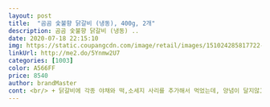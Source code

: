 ```yaml
---
layout: post 
title:  "곰곰 숯불향 닭갈비 (냉동), 400g, 2개" 
description: 곰곰 숯불향 닭갈비 (냉동) ..
date: 2020-07-18 22:15:10 
img: https://static.coupangcdn.com/image/retail/images/151024285817722-bdd301bd-8075-4cb9-a12d-be95b8dfd0c8.jpg 
linkUrl: http://me2.do/5Ynmw2U7 
categories: [1003] 
color: A566FF 
price: 8540 
author: brandMaster 
cont: <br/> + 닭갈비에 각종 야채와 떡,소세지 사리를 추가해서 먹었는데, 양념이 달지않고 매콤합니다! 고기냄새 전혀 없고 저는 2팩 중 1팩(400그람)으로 요리했는데요 2명이서 먹기에 괜찮고 3명 이상은 2팩 다 쓰셔야 할 것 같아요!<br/>4인가족이먹기에좋지만 오늘은 두명이서 식사하게되어<br/>같이 넣어 볶아도 좋았겠지만 쌈으로 못 먹은 게<br/>같이 드신 어머니도 벙찌셨죠.<br/><br/>계속 젓가락이 가더라구요.<br/><br/>곰곰 닭갈비 시리즈 중 하나인 숯불향 닭갈비가<br/>군내없이, 식감도 좋은 닭갈비에요❤<br/>그래서 만약 넣는다면<br/>그래서 이걸 선택했는데 한 쪽 포장을 뜯는 순간<br/>그런데 옆에 계시던 어머니께서 파와 고추, 마늘 다진거를<br/>냉동인데도 식감이 이렇게 좋다구요?!<br/>너무도 아쉬울 따름인 맛이었네요.<br/><br/>넣으시려고 하시길래 재빨리 막았습니다.<br/><br/>뜯어내서 냄비로 들이 부었습니다.<br/><br/>맛도 너무맵거나 달기만하지않고 적절한 맵기와깔끔한맛이<br/> 
---
```

 